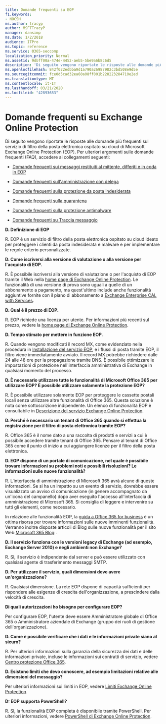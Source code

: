 ```yaml
---
title: Domande frequenti su EOP
f1.keywords:
- NOCSH
ms.author: tracyp
author: MSFTTracyP
manager: dansimp
ms.date: 1/2/2018
audience: ITPro
ms.topic: reference
ms.service: O365-seccomp
localization_priority: Normal
ms.assetid: 9dbff00a-474e-4452-aeb5-5be9a6b8c6d5
description: 'Di seguito vengono riportate le risposte alle domande più frequenti sul servizio di filtro della posta elettronica ospitato su cloud di Microsoft Exchange Online Protection (EOP). Per ulteriori argomenti sulle domande frequenti (FAQ), accedere ai collegamenti seguenti:'
ms.openlocfilehash: 842f022edbba9d1a790a26987982c3bd508e9d5e
ms.sourcegitcommit: fce0d5cad32ea60a08ff001b228223284710e2ed
ms.translationtype: MT
ms.contentlocale: it-IT
ms.lasthandoff: 03/21/2020
ms.locfileid: "42893683"
---
```

# <a name="eop-general-faq"></a>Domande frequenti su Exchange Online Protection

Di seguito vengono riportate le risposte alle domande più frequenti sul servizio di filtro della posta elettronica ospitato su cloud di Microsoft Exchange Online Protection (EOP). Per ulteriori argomenti sulle domande frequenti (FAQ), accedere ai collegamenti seguenti:

- [Domande frequenti sui messaggi restituiti al mittente, differiti e in coda in EOP](eop-queued-deferred-and-bounced-messages-faq.md)

- [Domande frequenti sull'amministrazione con delega](delegated-administration-faq.md)

- [Domande frequenti sulla protezione da posta indesiderata](anti-spam-protection-faq.md)

- [Domande frequenti sulla quarantena](quarantine-faq.md)

- [Domande frequenti sulla protezione antimalware](anti-malware-protection-faq-eop.md)

- [Domande frequenti su Traccia messaggio](https://docs.microsoft.com/exchange/monitoring/trace-an-email-message/message-trace-faq)

**D. Definizione di EOP**

R. EOP è un servizio di filtro della posta elettronica ospitato su cloud ideato per proteggere i clienti da posta indesiderata e malware e per implementare le regole criterio personalizzate.

**D. Come iscriversi alla versione di valutazione o alla versione per l'acquisto di EOP.**

R. È possibile iscriversi alla versione di valutazione o per l'acquisto di EOP tramite il Web nella [home page di Exchange Online Protection](https://products.office.com/exchange/exchange-email-security-spam-protection). Le funzionalità di una versione di prova sono uguali a quelle di un abbonamento a pagamento, ma quest'ultimo include anche funzionalità aggiuntive fornite con il piano di abbonamento a [Exchange Enterprise CAL with Services](https://products.office.com/exchange/microsoft-exchange-server-licensing-licensing-overview).

**D. Qual è il prezzo di EOP.**

R. EOP richiede una licenza per utente. Per informazioni più recenti sul prezzo, vedere la [home page di Exchange Online Protection](https://products.office.com/exchange/exchange-email-security-spam-protection).

**D. Tempo stimato per mettere in funzione EOP.**

R. Quando vengono modificati il record MX, come evidenziato nella procedura in [Installazione del servizio EOP](set-up-your-eop-service.md), e i flussi di posta tramite EOP, il filtro viene immediatamente avviato. Il record MX potrebbe richiedere dalle 24 alle 48 ore per la propagazione tramite DNS. È possibile ottimizzare le impostazioni di protezione nell'interfaccia amministrativa di Exchange in qualsiasi momento del processo.

**D. È necessario utilizzare tutte le funzionalità di Microsoft Office 365 per utilizzare EOP? È possibile utilizzare solamente la protezione EOP?**

R. È possibile utilizzare solamente EOP per proteggere le cassette postali locali senza utilizzare altre funzionalità di Office 365. Questa soluzione è nota come sottoscrizione indipendente. Un elenco di funzionalità EOP è consultabile in [Descrizione del servizio Exchange Online Protection](https://docs.microsoft.com/office365/servicedescriptions/exchange-online-protection-service-description/exchange-online-protection-service-description).

**D. Perché è necessario un tenant di Office 365 quando si effettua la registrazione per il filtro di posta elettronica tramite EOP?**

R. Office 365 è il nome dato a una raccolta di prodotti e servizi a cui è possibile accedere tramite tenant di Office 365. Pensare al tenant di Office 365 come il punto di inizio a cui aggiungere licenze per il filtro della posta elettronica.

**D. EOP dispone di un portale di comunicazione, nel quale è possibile trovare informazioni su problemi noti e possibili risoluzioni? Le informazioni sulle nuove funzionalità?**

R. L'interfaccia di amministrazione di Microsoft 365 avrà alcune di queste informazioni. Se si ha un impatto su un evento di servizio, dovrebbe essere visualizzato un avviso di comunicazione (in genere accompagnato da un'icona del campanello) dopo aver eseguito l'accesso all'interfaccia di amministrazione di Microsoft 365. Si consiglia di leggere e intervenire su tutti gli elementi, come necessario.

In relazione alle funzionalità EOP, la [guida a Office 365 for business](https://www.microsoft.com/microsoft-365/roadmap?filters=O365) è un ottima risorsa per trovare informazioni sulle nuove imminenti funzionalità. Verranno inoltre disposte articoli di Blog sulle nuove funzionalità per il sito Web [Microsoft 365 Blog](https://www.microsoft.com/microsoft-365/blog/) .

**D. Il servizio funziona con le versioni legacy di Exchange (ad esempio, Exchange Server 2010) e negli ambienti non Exchange?**

R. Sì, il servizio è indipendente dal server e può essere utilizzato con qualsiasi agente di trasferimento messaggi SMTP.

**D. Per utilizzare il servizio, quali dimensioni deve avere un'organizzazione?**

R. Qualsiasi dimensione. La rete EOP dispone di capacità sufficienti per rispondere alle esigenze di crescita dell'organizzazione, a prescindere dalla velocità di crescita.

**Di quali autorizzazioni ho bisogno per configurare EOP?**

Per configurare EOP, l'utente deve essere Amministratore globale di Office 365 o Amministratore aziendale di Exchange (gruppo dei ruoli di gestione dell'organizzazione).

**D. Come è possibile verificare che i dati e le informazioni private siano al sicuro?**

R. Per ulteriori informazioni sulla garanzia della sicurezza dei dati e delle informazioni private, incluse le informazioni sui contratti di servizio, vedere [Centro protezione Office 365](https://www.microsoft.com/trust-center).

**D. Esistono limiti che devo conoscere, ad esempio limitazioni relative alle dimensioni del messaggio?**

Per ulteriori informazioni sui limiti in EOP, vedere [Limiti Exchange Online Protection](https://docs.microsoft.com/office365/servicedescriptions/exchange-online-protection-service-description/exchange-online-protection-limits).

**D: EOP supporta PowerShell?**

R. Sì, la funzionalità EOP completa è disponibile tramite PowerShell. Per ulteriori informazioni, vedere [PowerShell di Exchange Online Protection](https://docs.microsoft.com/powershell/exchange/exchange-eop/exchange-online-protection-powershell).
